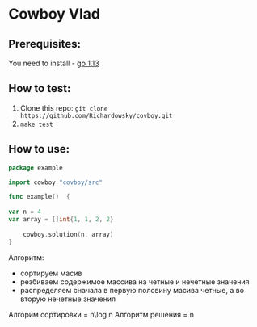# Cowboy Vlad

## Prerequisites:
You need to install - [go 1.13](https://golang.org/dl/)

## How to test:
1. Clone this repo: `git clone https://github.com/Richardowsky/covboy.git`
2. `make test`

## How to use:
```go
package example

import cowboy "covboy/src"

func example()  {
	
var n = 4
var array = []int{1, 1, 2, 2}
	
	cowboy.solution(n, array)
}

```

Алгоритм:
- сортируем масив
- резбиваем содержимое массива на четные и нечетные значения 
- распределяем сначала в первую половину масива четные, а во вторую нечетные значения 

Алгорим сортировки  = n\log n
Алгоритм решения  = n